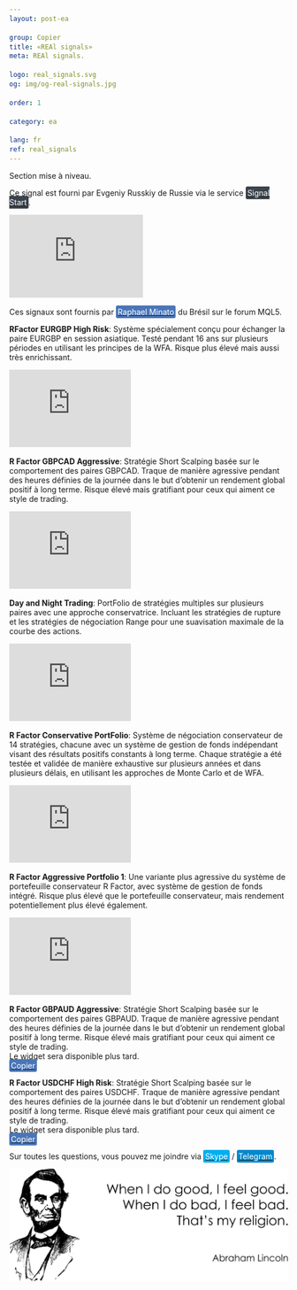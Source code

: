 ```yaml
---
layout: post-ea

group: Copier
title: «REAl signals»
meta: REAl signals.

logo: real_signals.svg
og: img/og-real-signals.jpg

order: 1

category: ea

lang: fr
ref: real_signals
---
```


Section mise à niveau.

Ce signal est fourni par Evgeniy Russkiy de Russie via le service <a href="https://www.signalstart.com/analysis/real-signal/50865" target="_blank"><span style="background-color:#3b434c; color:white; padding:3px; border-radius: 3px">Signal Start</span></a>.  
<iframe frameborder="0" width="242" height="150" src="https://www.signalstart.com/fr/widgets/1/50865?colors=578EBE,FFFFFF,004782"></iframe>

Ces signaux sont fournis par <a href="https://www.mql5.com/en/users/johnmacknamara" target="_blank"><span style="background-color:#4a76b8; color:white; padding:3px; border-radius: 3px">Raphael Minato</span></a> du Brésil sur le forum MQL5.

**RFactor EURGBP High Risk**: Système spécialement conçu pour échanger la paire EURGBP en session asiatique. Testé pendant 16 ans sur plusieurs périodes en utilisant les principes de la WFA. Risque plus élevé mais aussi très enrichissant.  
<iframe frameborder="0" width="220" height="140" src="https://www.mql5.com/en/signals/widget/signal/3ps8"></iframe>

**R Factor GBPCAD Aggressive**: Stratégie Short Scalping basée sur le comportement des paires GBPCAD. Traque de manière agressive pendant des heures définies de la journée dans le but d’obtenir un rendement global positif à long terme. Risque élevé mais gratifiant pour ceux qui aiment ce style de trading.  
<iframe frameborder="0" width="220" height="140" src="https://www.mql5.com/en/signals/widget/signal/3qz7"></iframe>

**Day and Night Trading**: PortFolio de stratégies multiples sur plusieurs paires avec une approche conservatrice. Incluant les stratégies de rupture et les stratégies de négociation Range pour une suavisation maximale de la courbe des actions.  
<iframe frameborder="0" width="220" height="140" src="https://www.mql5.com/en/signals/widget/signal/3ps9"></iframe>

**R Factor Conservative PortFolio**: Système de négociation conservateur de 14 stratégies, chacune avec un système de gestion de fonds indépendant visant des résultats positifs constants à long terme. Chaque stratégie a été testée et validée de manière exhaustive sur plusieurs années et dans plusieurs délais, en utilisant les approches de Monte Carlo et de WFA.  
<iframe frameborder="0" width="220" height="140" src="https://www.mql5.com/en/signals/widget/signal/3psa"></iframe>

**R Factor Aggressive Portfolio 1**: Une variante plus agressive du système de portefeuille conservateur R Factor, avec système de gestion de fonds intégré. Risque plus élevé que le portefeuille conservateur, mais rendement potentiellement plus élevé également.  
<iframe frameborder="0" width="220" height="140" src="https://www.mql5.com/en/signals/widget/signal/3psb"></iframe>

**R Factor GBPAUD Aggressive**: Stratégie Short Scalping basée sur le comportement des paires GBPAUD. Traque de manière agressive pendant des heures définies de la journée dans le but d’obtenir un rendement global positif à long terme. Risque élevé mais gratifiant pour ceux qui aiment ce style de trading.  
Le widget sera disponible plus tard.  
<a href="https://www.mql5.com/en/signals/477486" target="_blank"><span style="background-color:#4a76b8; color:white; padding:3px; border-radius: 3px">Copier</span></a>

**R Factor USDCHF High Risk**: Stratégie Short Scalping basée sur le comportement des paires USDCHF. Traque de manière agressive pendant des heures définies de la journée dans le but d’obtenir un rendement global positif à long terme. Risque élevé mais gratifiant pour ceux qui aiment ce style de trading.  
Le widget sera disponible plus tard.  
<a href="https://www.mql5.com/en/signals/530561" target="_blank"><span style="background-color:#4a76b8; color:white; padding:3px; border-radius: 3px">Copier</span></a>

Sur toutes les questions, vous pouvez me joindre via <a href="skype:chutkoy89?call" target="_blank"><span style="background-color:#00aff0; color:white; padding:3px; border-radius: 3px">Skype</span></a> / <a href="https://t.me/chutkoy" target="_blank"><span style="background-color:#0088cc; color:white; padding:3px; border-radius: 3px">Telegram</span></a>.

<a data-fancybox="gallery" href="/img/programming/Lincoln.png"><img src="/img/programming/Lincoln.png" alt=""></a>
